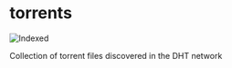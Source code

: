 torrents 
========
![Indexed](https://img.shields.io/badge/indexed-18735-blue)

Collection of torrent files discovered in the DHT network
